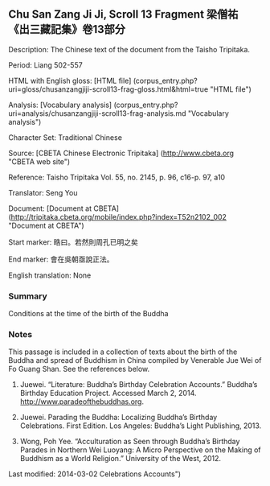 ##  Chu San Zang Ji Ji, Scroll 13 Fragment 梁僧祐 《出三藏記集》卷13部分

Description: The Chinese text of the document from the Taisho Tripitaka.

Period: Liang 502-557

HTML with English gloss: [HTML file] (corpus_entry.php?uri=gloss/chusanzangjiji-scroll13-frag-gloss.html&html=true "HTML file")

Analysis: [Vocabulary analysis] (corpus_entry.php?uri=analysis/chusanzangjiji-scroll13-frag-analysis.md "Vocabulary analysis")

Character Set: Traditional Chinese

Source: [CBETA Chinese Electronic Tripitaka] (http://www.cbeta.org "CBETA web site")

Reference: Taisho Tripitaka Vol. 55, no. 2145, p. 96, c16-p. 97, a10

Translator: Seng You

Document: [Document at CBETA] (http://tripitaka.cbeta.org/mobile/index.php?index=T52n2102_002 "Document at CBETA")

Start marker: 晧曰。若然則周孔已明之矣

End marker: 會在吳朝亟說正法。

English	translation: None

### Summary
Conditions at the time of the birth of the Buddha

### Notes
This passage is included in a collection of texts about the birth of the Buddha and spread of Buddhism in China compiled by Venerable Jue Wei of Fo Guang Shan. See the references below.

1. Juewei. “Literature: Buddha’s Birthday Celebration Accounts.” Buddha’s Birthday Education Project. Accessed March 2, 2014. <a href="http://www.paradeofthebuddhas.org">http://www.paradeofthebuddhas.org</a>.

2. Juewei. Parading the Buddha: Localizing Buddha’s Birthday Celebrations. First Edition. Los Angeles: Buddha’s Light Publishing, 2013.

3. Wong, Poh Yee. “Acculturation as Seen through Buddha’s Birthday Parades in Northern Wei Luoyang: A Micro Perspective on the Making of Buddhism as a World Religion.” University of the West, 2012.

Last modified: 2014-03-02 Celebrations Accounts")

